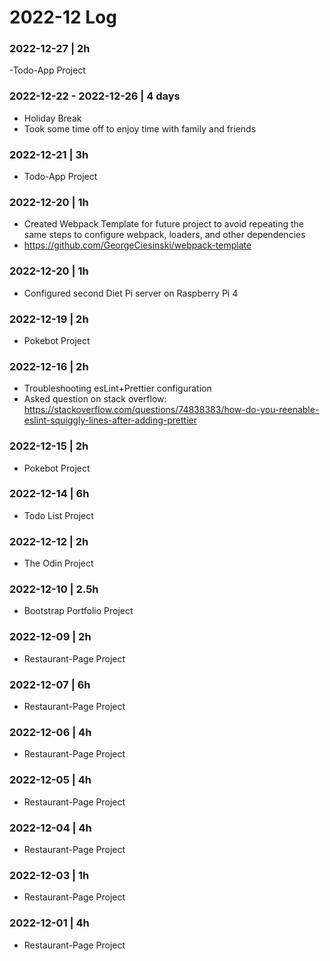 # 2022-12 Log

### 2022-12-27 | 2h
-Todo-App Project

### 2022-12-22 - 2022-12-26 | 4 days
- Holiday Break
- Took some time off to enjoy time with family and friends

### 2022-12-21 | 3h
- Todo-App Project

### 2022-12-20 | 1h
- Created Webpack Template for future project to avoid repeating the same steps to configure webpack, loaders, and other dependencies
- https://github.com/GeorgeCiesinski/webpack-template

### 2022-12-20 | 1h
- Configured second Diet Pi server on Raspberry Pi 4

### 2022-12-19 | 2h
- Pokebot Project

### 2022-12-16 | 2h
- Troubleshooting esLint+Prettier configuration
- Asked question on stack overflow: https://stackoverflow.com/questions/74838383/how-do-you-reenable-eslint-squiggly-lines-after-adding-prettier

### 2022-12-15 | 2h
- Pokebot Project

### 2022-12-14 | 6h
- Todo List Project

### 2022-12-12 | 2h
- The Odin Project

### 2022-12-10 | 2.5h
- Bootstrap Portfolio Project

### 2022-12-09 | 2h
- Restaurant-Page Project

### 2022-12-07 | 6h
- Restaurant-Page Project

### 2022-12-06 | 4h
- Restaurant-Page Project

### 2022-12-05 | 4h
- Restaurant-Page Project

### 2022-12-04 | 4h
- Restaurant-Page Project

### 2022-12-03 | 1h
- Restaurant-Page Project

### 2022-12-01 | 4h
- Restaurant-Page Project
